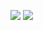 [![](https://img.shields.io/badge/website-orange?&style=for-the-badge&logo=Google%20chrome&logoColor=white)](https://chenxin.tech/)
[![](https://img.shields.io/badge/google%20scholar-%234285F4.svg?&style=for-the-badge&logo=google-scholar&logoColor=white)](https://scholar.google.com.hk/citations?hl=en&user=7qeAJZ4AAAAJ)

<!-- [![Anurag's github stats](https://github-readme-stats.vercel.app/api?username=chenfengye)](https://github.com/anuraghazra/github-readme-stats) -->
